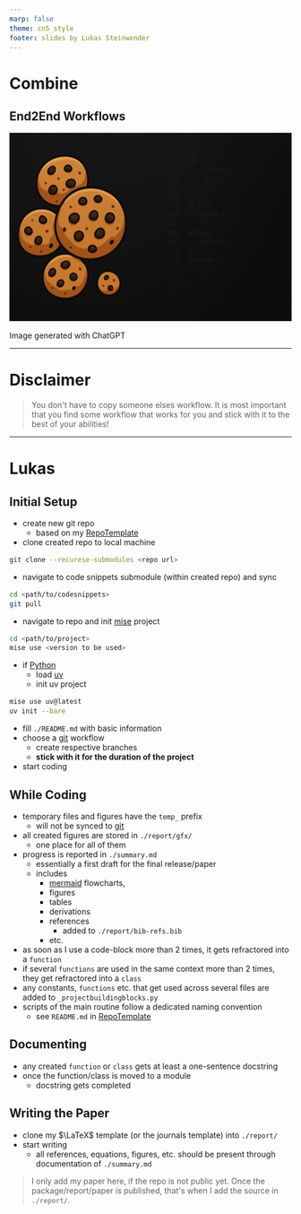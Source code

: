 ```yaml
---
marp: false
theme: cn5_style
footer: slides by Lukas Steinwender
---
```


<!-- _class: titleslide -->
# Combine
## End2End Workflows

![bg](../../gfx/TitlePage.png)
<div class="footnote">Image generated with ChatGPT</div>

---

# Disclaimer

> You don't have to copy someone elses workflow.
> It is most important that you find some workflow that works for you and stick with it to the best of your abilities!
---

# Lukas

## Initial Setup
* create new git repo
    * based on my [RepoTemplate](https://github.com/TheRedElement/RepoTemplate_LuSt/tree/main/code)
* clone created repo to local machine
```bash
git clone --recurese-submodules <repo url>
```

* navigate to code snippets submodule (within created repo) and sync
```bash
cd <path/to/codesnippets>
git pull
```

* navigate to repo and init [mise](../day3_01_uv_mise/01_uv_mise.md) project
```bash
cd <path/to/project>
mise use <version to be used>
```

* if [Python](../day1_02_python/01_python_slides.md)
    * load [uv](../day3_01_uv_mise/01_uv_mise.md)
    * init uv project
```bash
mise use uv@latest
uv init --bare
```

* fill `./README.md` with basic information
* choose a [git](../day1_01_git_github/01_git_github_slides.md) workflow
    * create respective branches
    * **stick with it for the duration of the project**
* start coding

## While Coding
* temporary files and figures have the `temp_` prefix
    * will not be synced to [git](../day1_01_git_github/)
* all created figures are stored in `./report/gfx/`
    * one place for all of them
* progress is reported in `./summary.md`
    * essentially a first draft for the final release/paper
    * includes 
        * [mermaid](https://mermaid.js.org/) flowcharts,
        * figures
        * tables
        * derivations
        * references
            * added to `./report/bib-refs.bib`
        * etc.
* as soon as I use a code-block more than 2 times, it gets refractored into a `function`
* if several `functions` are used in the same context more than 2 times, they get refractored into a `class`
* any constants, `functions` etc. that get used across several files are added to `_projectbuildingblocks.py`
* scripts of the main routine follow a dedicated naming convention
    * see `README.md` in [RepoTemplate](https://github.com/TheRedElement/RepoTemplate_LuSt/tree/main/code)

## Documenting
* any created `function` or `class` gets at least a one-sentence docstring
* once the function/class is moved to a module
    * docstring gets completed

## Writing the Paper
* clone my $\LaTeX$ template (or the journals template) into `./report/`
* start writing
    * all references, equations, figures, etc. should be present through documentation of `./summary.md`

> I only add my paper here, if the repo is not public yet.
> Once the package/report/paper is published, that's when I add the source in `./report/`.